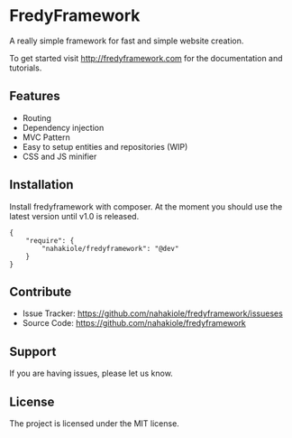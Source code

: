 FredyFramework
========

A really simple framework for fast and simple website creation.

To get started visit http://fredyframework.com for the documentation and tutorials.

Features
--------

- Routing
- Dependency injection
- MVC Pattern
- Easy to setup entities and repositories (WIP)
- CSS and JS minifier


Installation
------------

Install fredyframework with composer. At the moment you should use the latest version until v1.0 is released.

    {
        "require": {
            "nahakiole/fredyframework": "@dev"
        }
    }

Contribute
----------

- Issue Tracker: https://github.com/nahakiole/fredyframework/issueses
- Source Code: https://github.com/nahakiole/fredyframework

Support
-------

If you are having issues, please let us know.

License
-------

The project is licensed under the MIT license.